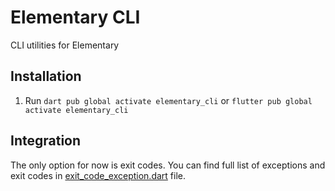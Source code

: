 # Elementary CLI
CLI utilities for Elementary

## Installation
1. Run `dart pub global activate elementary_cli` or `flutter pub global activate elementary_cli`

## Integration
The only option for now is exit codes. You can find full list of exceptions and exit codes
in [exit_code_exception.dart](lib/exit_code_exception.dart) file.
